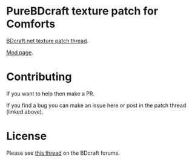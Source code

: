 # PureBDcraft texture patch for Comforts
[BDcraft.net texture patch thread](http://bdcraft.net/community/pbdc-patches-rel/comforts-t6490.html).

[Mod page](https://minecraft.curseforge.com/projects/comforts).

# Contributing
If you want to help then make a PR.

If you find a bug you can make an issue here or post in the patch thread (linked above).

# License
Please see [this thread](http://bdcraft.net/community/pbdc-patches-rel/rules-read-this-before-posting-mod-support-patch-t312.html) on the BDcraft forums.
